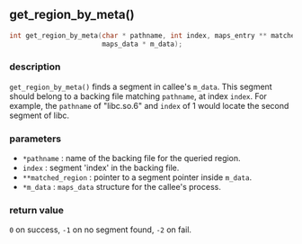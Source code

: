 ## get\_region\_by\_meta()

```c
int get_region_by_meta(char * pathname, int index, maps_entry ** matched_region,
                       maps_data * m_data);
```

### description
`get_region_by_meta()` finds a segment in callee's `m_data`. This segment should belong to a backing file matching `pathname`, at index `index`. For example, the `pathname` of "libc.so.6" and `index` of 1 would locate the second segment of libc.

### parameters
- `*pathname`        : name of the backing file for the queried region.
- `index`            : segment 'index' in the backing file.
- `**matched_region` : pointer to a segment pointer inside `m_data`.
- `*m_data`          : `maps_data` structure for the callee's process.

### return value
`0` on success, `-1` on no segment found, `-2` on fail.
